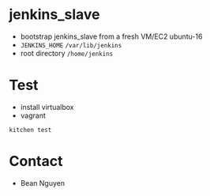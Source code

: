 # jenkins_slave
- bootstrap jenkins_slave from a fresh VM/EC2 ubuntu-16
- `JENKINS_HOME` `/var/lib/jenkins`
- root directory `/home/jenkins`

# Test
- install virtualbox
- vagrant

```
kitchen test
```

# Contact
- Bean Nguyen
